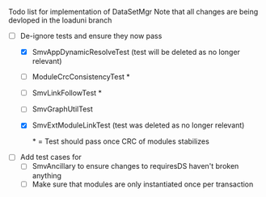 Todo list for implementation of DataSetMgr
Note that all changes are being devloped in the loaduni branch

- [ ] De-ignore tests and ensure they now pass
  - [x] SmvAppDynamicResolveTest (test will be deleted as no longer relevant)
  - [ ] ModuleCrcConsistencyTest *
  - [ ] SmvLinkFollowTest *
  - [ ] SmvGraphUtilTest
  - [x] SmvExtModuleLinkTest (test was deleted as no longer relevant)

    \* = Test should pass once CRC of modules stabilizes

- [ ] Add test cases for
  - [ ] SmvAncillary to ensure changes to requiresDS haven't broken anything
  - [ ] Make sure that modules are only instantiated once per transaction
